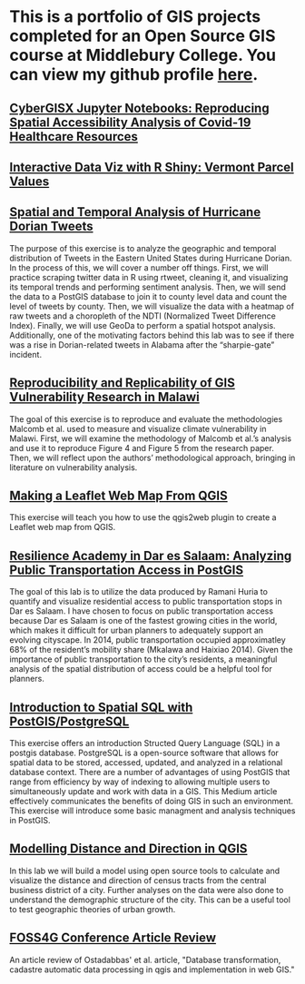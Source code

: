 # This is a portfolio of GIS projects completed for an Open Source GIS course at Middlebury College. You can view my github profile [here](https://github.com/derrickburt).

## [CyberGISX Jupyter Notebooks: Reproducing Spatial Accessibility Analysis of Covid-19 Healthcare Resources](ctCovid/ctCovid.md)

## [Interactive Data Viz with R Shiny: Vermont Parcel Values](vtParcels/vtParcels.md)

## [Spatial and Temporal Analysis of Hurricane Dorian Tweets](twitter/twitter.md)
The purpose of this exercise is to analyze the geographic and temporal distribution of Tweets in the Eastern United States during Hurricane Dorian. In the process of this, we will cover a number off things. First, we will practice scraping twitter data in R using rtweet, cleaning it, and visualizing its temporal trends and performing sentiment analysis. Then, we will send the data to a PostGIS database to join it to county level data and count the level of tweets by county. Then, we will visualize the data with a heatmap of raw tweets and a choropleth of the NDTI (Normalized Tweet Difference Index). Finally, we will use GeoDa to perform a spatial hotspot analysis. Additionally, one of the motivating factors behind this lab was to see if there was a rise in Dorian-related tweets in Alabama after the “sharpie-gate” incident.

## [Reproducibility and Replicability of GIS Vulnerability Research in Malawi](malawi/index.md)
The goal of this exercise is to reproduce and evaluate the methodologies Malcomb et al. used to measure and visualize climate vulnerability in Malawi. First, we will examine the methodology of Malcomb et al.’s analysis and use it to reproduce Figure 4 and Figure 5 from the research paper. Then, we will reflect upon the authors’ methodological approach, bringing in literature on vulnerability analysis.

## [Making a Leaflet Web Map From QGIS](leaflet/leaflet.md)
This exercise will teach you how to use the qgis2web plugin to create a Leaflet web map from QGIS.

## [Resilience Academy in Dar es Salaam: Analyzing Public Transportation Access in PostGIS](sql/DSlab/DSLAB.md)
The goal of this lab is to utilize the data produced by Ramani Huria to quantify and visualize residential access to public transportation stops in Dar es Salaam.  I have chosen to focus on public transportation access because Dar es Salaam is one of the fastest growing cities in the world, which makes it difficult for urban planners to adequately support an evolving cityscape. In 2014, public transportation occupied approximatley 68% of the resident’s mobility share (Mkalawa and Haixiao 2014). Given the importance of public transportation to the city’s residents, a meaningful analysis of the spatial distribution of access could be a helpful tool for planners.

## [Introduction to Spatial SQL with PostGIS/PostgreSQL](sql/introSQL/introSQL.md)
This exercise offers an introduction Structed Query Language (SQL) in a postgis database. PostgreSQL is a open-source software that allows for spatial data to be stored, accessed, updated, and analyzed in a relational database context. There are a number of advantages of using PostGIS that range from efficiency by way of indexing to allowing multiple users to simultaneously update and work with data in a GIS. This Medium article effectively communicates the benefits of doing GIS in such an environment. This exercise will introduce some basic managment and analysis techniques in PostGIS.

## [Modelling Distance and Direction in QGIS](qgisModel/qgisModel.md)
In this lab we will build a model using open source tools to calculate and visualize the distance and direction of census tracts from the central business district of a city. Further analyses on the data were also done to understand the demographic structure of the city. This can be a useful tool to test geographic theories of urban growth. 

## [FOSS4G Conference Article Review](blog/foss4greview.md)
An article review of Ostadabbas' et al. article, "Database transformation, cadastre automatic data processing in qgis and implementation in web GIS."
